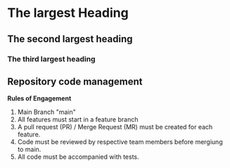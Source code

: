# The largest Heading

## The second largest heading

### The third largest heading

## Repository code management

**Rules of Engagement**

1. Main Branch "main"
2. All features must start in a feature branch
3. A pull request (PR) / Merge Request (MR) must be created for each feature.
4. Code must be reviewed by respective team members before mergiung to main.
5. All code must be accompanied with tests.

[^1]: For the greater good of the team.
